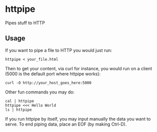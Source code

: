 httpipe
=======

Pipes stuff to HTTP

Usage
-----

If you want to pipe a file to HTTP you would just run:

    httpipe < your_file.html

Then to get your content, via curl for instance, you would run on a client (5000 is the default port where httpipe works):

    curl -O http://your_host_goes_here:5000

Other fun commands you may do:

    cal | httpipe
    httpipe <<< Hello World
    ls | httpipe

If you run httpipe by itself, you may input manually the data you want to serve. To end piping data, place an EOF (by making Ctrl-D).
